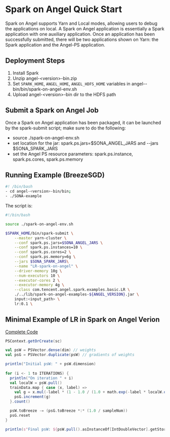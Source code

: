 # Spark on Angel Quick Start

Spark on Angel supports Yarn and Local modes, allowing users to debug the applications on local. A Spark on Angel application is essentially a Spark application with one auxiliary application. Once an application has been successfully submitted, there will be two applications shown on Yarn: the Spark application and the Angel-PS application.

## Deployment Steps
1. Install Spark
2. Unzip angel-\<version\>-bin.zip
3. Set `SPARK_HOME`, `ANGEL_HOME`, `ANGEL_HDFS_HOME` variables in angel-<version>-bin/bin/spark-on-angel-env.sh
4. Upload angel-\<version\>-bin dir to the HDFS path

## Submit a Spark on Angel Job
Once a Spark on Angel application has been packaged, it can be launched by the spark-submit script; make sure to do the following:

- source ./spark-on-angel-env.sh
- set location for the jar: spark.ps.jars=$SONA_ANGEL_JARS and --jars $SONA_SPARK_JARS
- set the Angel PS resource parameters: spark.ps.instance, spark.ps.cores, spark.ps.memory


## Running Example (BreezeSGD)

```bash
#! /bin/bash
- cd angel-<version>-bin/bin; 
- ./SONA-example
```

The script is:

```bash
#!/bin/bash

source ./spark-on-angel-env.sh

$SPARK_HOME/bin/spark-submit \
    --master yarn-cluster \
    --conf spark.ps.jars=$SONA_ANGEL_JARS \
    --conf spark.ps.instances=10 \
    --conf spark.ps.cores=2 \
    --conf spark.ps.memory=6g \
    --jars $SONA_SPARK_JARS\
    --name "LR-spark-on-angel" \
    --driver-memory 10g \
    --num-executors 10 \
    --executor-cores 2 \
    --executor-memory 4g \
    --class com.tencent.angel.spark.examples.basic.LR \
    ./../lib/spark-on-angel-examples-${ANGEL_VERSION}.jar \
    input:<input_path> \
    lr:0.1 \
```

## Minimal Example of LR in Spark on Angel Verion

[Complete Code](https://github.com/Tencent/angel/blob/branch-1.3.0/spark-on-angel/examples/src/main/scala/com/tencent/angel/spark/examples/ml/AngelLR.scala)

```scala
PSContext.getOrCreate(sc)

val psW = PSVector.dense(dim) // weights
val psG = PSVector.duplicate(psW) // gradients of weights

println("Initial psW: " + psW.dimension)
  
for (i <- 1 to ITERATIONS) {
  println("On iteration " + i)
  val localW = psW.pull()
  trainData.map { case (x, label) =>
    val g = x.mul(-label * (1 - 1.0 / (1.0 + math.exp(-label * localW.dot(x)))))
    psG.increment(g)
  }.count()

  psW.toBreeze -= (psG.toBreeze *:* (1.0 / sampleNum))
  psG.reset
}

println(s"Final psW: ${psW.pull().asInstanceOf[IntDoubleVector].getStorage.getValues.mkString(" ")}")
```

